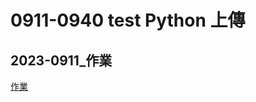 # 0911-0940 test Python 上傳
 ## 2023-0911_作業
 [作業](https://github.com/Sf-Git-2023/_0911_Python_homework)